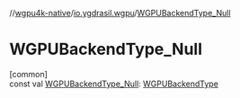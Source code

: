 //[wgpu4k-native](../../index.md)/[io.ygdrasil.wgpu](index.md)/[WGPUBackendType_Null](-w-g-p-u-backend-type_-null.md)

# WGPUBackendType_Null

[common]\
const val [WGPUBackendType_Null](-w-g-p-u-backend-type_-null.md): [WGPUBackendType](-w-g-p-u-backend-type/index.md)